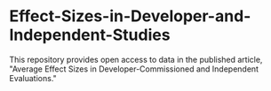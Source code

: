 # Effect-Sizes-in-Developer-and-Independent-Studies
This repository provides open access to data in the published article, "Average Effect Sizes in Developer-Commissioned and Independent Evaluations."
